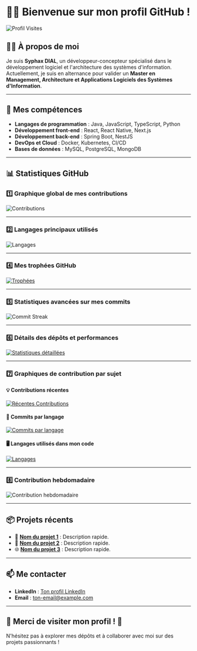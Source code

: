 # 👨‍💻 Bienvenue sur mon profil GitHub !

![Profil Visites](https://komarev.com/ghpvc/?username=ton-nom-utilisateur&style=flat-square&color=blue)

## 🧑‍💻 À propos de moi

Je suis **Syphax DIAL**, un développeur-concepteur spécialisé dans le développement logiciel et l'architecture des systèmes d'information.  
Actuellement, je suis en alternance pour valider un **Master en Management, Architecture et Applications Logiciels des Systèmes d'Information**.  

---

## 🚀 Mes compétences
- **Langages de programmation** : Java, JavaScript, TypeScript, Python  
- **Développement front-end** : React, React Native, Next.js  
- **Développement back-end** : Spring Boot, NestJS  
- **DevOps et Cloud** : Docker, Kubernetes, CI/CD  
- **Bases de données** : MySQL, PostgreSQL, MongoDB  

---

## 📊 Statistiques GitHub

### 1️⃣ **Graphique global de mes contributions**
![Contributions](https://github-readme-stats.vercel.app/api?username=dialsyp&show_icons=true&count_private=true&theme=radical)

---

### 2️⃣ **Langages principaux utilisés**
![Langages](https://github-readme-stats.vercel.app/api/top-langs/?username=dialsyp&layout=compact&theme=radical&langs_count=10)

---


### 4️⃣ **Mes trophées GitHub**
[![Trophées](https://github-profile-trophy.vercel.app/?username=dialsyp&theme=onedark)](https://github.com/ton-nom-utilisateur)

---

### 5️⃣ **Statistiques avancées sur mes commits**
![Commit Streak](https://github-readme-streak-stats.herokuapp.com/?user=dialsyp&theme=radical)

---

### 6️⃣ **Détails des dépôts et performances**
[![Statistiques détaillées](https://github-profile-summary-cards.vercel.app/api/cards/profile-details?username=dialsyp&theme=radical)](https://github.com/dialsyp)

---

### 7️⃣ **Graphiques de contribution par sujet**
#### 💡 Contributions récentes
[![Récentes Contributions](https://github-profile-summary-cards.vercel.app/api/cards/recent-activity?username=dialsyp&theme=radical)](https://github.com/ton-nom-utilisateur)

#### 🔧 Commits par langage
[![Commits par langage](https://github-profile-summary-cards.vercel.app/api/cards/repos-per-language?username=dialsyp&theme=radical)](https://github.com/ton-nom-utilisateur)

#### 🖥️ Langages utilisés dans mon code
[![Langages](https://github-profile-summary-cards.vercel.app/api/cards/most-commit-language?username=dialsyp&theme=radical)](https://github.com/ton-nom-utilisateur)

---

### 8️⃣ **Contribution hebdomadaire**
![Contribution hebdomadaire](https://github-contributor-stats.vercel.app/api?username=dialsyp&theme=radical)

---

## 📦 Projets récents
- 🚀 **[Nom du projet 1](https://github.com/ton-nom-utilisateur/projet-1)** : Description rapide.  
- 📱 **[Nom du projet 2](https://github.com/ton-nom-utilisateur/projet-2)** : Description rapide.  
- 🌐 **[Nom du projet 3](https://github.com/ton-nom-utilisateur/projet-3)** : Description rapide.  

---

## 📫 Me contacter
- **LinkedIn** : [Ton profil LinkedIn](https://www.linkedin.com/in/ton-lien-linkedin)  
- **Email** : [ton-email@example.com](mailto:ton-email@example.com)  

---

## 🌟 Merci de visiter mon profil ! 🌟
N'hésitez pas à explorer mes dépôts et à collaborer avec moi sur des projets passionnants !
